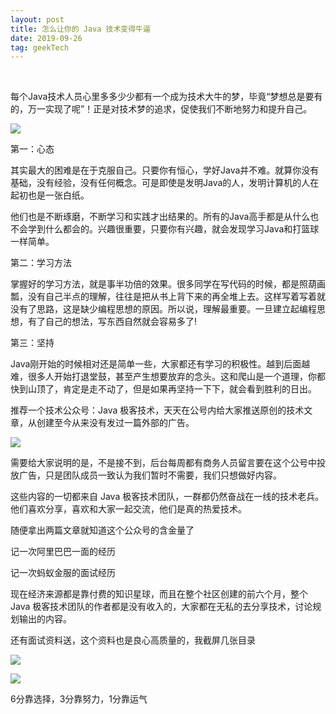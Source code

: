 ```yaml
---
layout: post
title: 怎么让你的 Java 技术变得牛逼
date: 2019-09-26
tag: geekTech
---
```

​

每个Java技术人员心里多多少少都有一个成为技术大牛的梦，毕竟“梦想总是要有的，万一实现了呢”！正是对技术梦的追求，促使我们不断地努力和提升自己。

![](/images/posts/articles/2019-09-26/001.png)




第一：心态

其实最大的困难是在于克服自己。只要你有恒心，学好Java并不难。就算你没有基础，没有经验，没有任何概念。可是即使是发明Java的人，发明计算机的人在起初也是一张白纸。

 

他们也是不断琢磨，不断学习和实践才出结果的。所有的Java高手都是从什么也不会学到什么都会的。兴趣很重要，只要你有兴趣，就会发现学习Java和打篮球一样简单。

 

第二：学习方法

掌握好的学习方法，就是事半功倍的效果。很多同学在写代码的时候，都是照葫画瓢，没有自己半点的理解，往往是把从书上背下来的再全堆上去。这样写着写着就没有了思路，这是缺少编程思想的原因。所以说，理解最重要。一旦建立起编程思想，有了自己的想法，写东西自然就会容易多了!

 

第三：坚持

Java刚开始的时候相对还是简单一些，大家都还有学习的积极性。越到后面越难，很多人开始打退堂鼓，甚至产生想要放弃的念头。这和爬山是一个道理，你都快到山顶了，肯定是走不动了，但是如果再坚持一下下，就会看到胜利的日出。



推荐一个技术公众号：Java 极客技术，天天在公号内给大家推送原创的技术文章，从创建至今从来没有发过一篇外部的广告。

![](/images/posts/articles/2019-09-26/002.png)




需要给大家说明的是，不是接不到，后台每周都有商务人员留言要在这个公号中投放广告，只是团队成员一致认为我们暂时不需要，我们只想做好内容。

这些内容的一切都来自 Java 极客技术团队，一群都仍然奋战在一线的技术老兵。他们喜欢分享，喜欢和大家一起交流，他们是真的热爱技术。

 

随便拿出两篇文章就知道这个公众号的含金量了

记一次阿里巴巴一面的经历

记一次蚂蚁金服的面试经历

现在经济来源都是靠付费的知识星球，而且在整个社区创建的前六个月，整个 Java 极客技术团队的作者都是没有收入的，大家都在无私的去分享技术，讨论规划输出的内容。

还有面试资料送，这个资料也是良心高质量的，我截屏几张目录

![](/images/posts/articles/2019-09-26/004.jpeg)

![](/images/posts/articles/2019-09-26/003.jpeg)




 





6分靠选择，3分靠努力，1分靠运气
